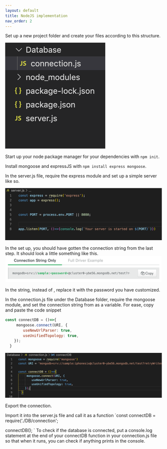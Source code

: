 ```yaml
---
layout: default
title: NodeJS implementation
nav_order: 2
---
```


Set up a new project folder and create your files according to this structure. 

![fileorder](https://github.com/eswong610/user-guide-docs/blob/gh-pages/assets/images/fileorder.png?raw=true)

Start up your node package manager for your dependencies with `npm init`. 

Install mongoose and expressJS with `npm install express mongoose`.

In the server.js file, require the express module and set up a simple server like so. 

![server](https://github.com/eswong610/user-guide-docs/blob/gh-pages/assets/images/server.png?raw=true)

In the set up, you should have gotten the connection string from the last step. It should look a little something like this.
![connectstr](https://github.com/eswong610/user-guide-docs/blob/gh-pages/assets/images/connectstring.png?raw=true)

In the string, instead of <password>, replace it with the password you have customized.

In the connection.js file under the Database folder, require the mongoose module, and set the connection string from as a variable. 
For ease, copy and paste the code snippet 

```javascript
const connectDB = ()=>{
     mongoose.connect(URI, {
        useNewUrlParser: true,
        useUnifiedTopology: true,
    });
  }
 ```
 
![mongooseconnect](https://github.com/eswong610/user-guide-docs/blob/gh-pages/assets/images/connectdb.png?raw=true)

Export the connection. 

Import it into the server.js file and call it as a function
`const connectDB = require('./DB/connection';

connectDB();
`
To check if the database is connected, put a console.log statement at the end of your connectDB function in your connection.js file so that when it runs, you can check if anything prints in the console. 
